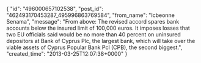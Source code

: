  {
   "id": "496000657102538",
   "post_id": "462493170453287_495996863769584",
   "from_name": "Icbeonne Senama",
   "message": "From above: The revised accord spares bank accounts below the insured limit of 100,000 euros. It imposes losses that two EU officials said would be no more than 40 percent on uninsured depositors at Bank of Cyprus Plc, the largest bank, which will take over the viable assets of Cyprus Popular Bank Pcl (CPB), the second biggest.",
   "created_time": "2013-03-25T12:07:38+0000"
 }
